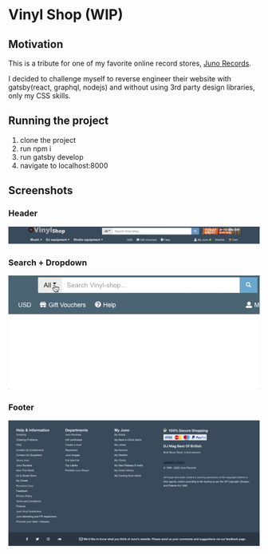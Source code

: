 # Vinyl Shop (WIP)

## Motivation

This is a tribute for one of my favorite online record stores, [Juno Records](http://www.juno.co.uk).

I decided to challenge myself to reverse engineer their website with gatsby(react, graphql, nodejs) and without using 3rd party design libraries, only my CSS skills.

## Running the project

1. clone the project
2. run npm i
3. run gatsby develop
4. navigate to localhost:8000

## Screenshots

### Header

<img src="assets/header.png" alt="Header">

### Search + Dropdown

<img src="assets/dropdown.gif" alt="Dropdown menu">

### Footer

<img src="assets/footer.png" alt="Footer">
